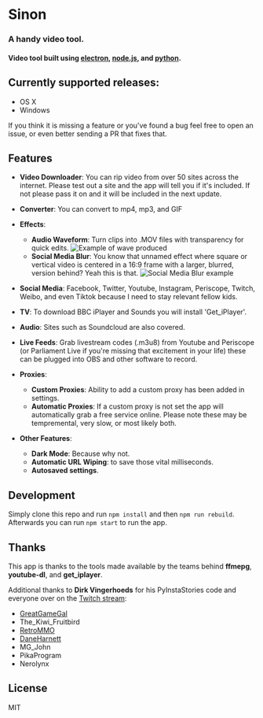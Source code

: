 
# Sinon
### A handy video tool.
#### Video tool built using [electron](http://electron.atom.io/), [node.js](https://nodejs.org/), and [python](https://www.python.org/).

## Currently supported releases:

* OS X
* Windows

If you think it is missing a feature or you've found a bug feel free to open an issue, or even better sending a PR that fixes that.

## Features

*  __Video Downloader__: You can rip video from over 50 sites across the internet. Please test out a site and the app will tell you if it's included. If not please pass it on and it will be included in the next update.

*  __Converter__: You can convert to mp4, mp3, and GIF

*  __Effects__:
	* **Audio Waveform**: Turn clips into .MOV files with transparency for quick edits.
	![Example of wave produced](https://raw.githubusercontent.com/JCGithu/jackgracie.co.uk/master/dist/wave.jpg)
	* **Social Media Blur**: You know that unnamed effect where square or vertical video is centered in a 16:9 frame with a larger, blurred, version behind? Yeah this is that.
![Social Media Blur example](https://raw.githubusercontent.com/JCGithu/jackgracie.co.uk/master/dist/blur.jpg)


*  __Social Media__: Facebook, Twitter, Youtube, Instagram, Periscope, Twitch, Weibo, and even Tiktok because I need to stay relevant fellow kids.

*  __TV__:  To download BBC iPlayer and Sounds you will install 'Get_iPlayer'.

*  __Audio__: Sites such as Soundcloud are also covered.

*  __Live Feeds__: Grab livestream codes (.m3u8) from Youtube and Periscope (or Parliament Live if you're missing that excitement in your life) these can be plugged into OBS and other software to record.

*  __Proxies__:
	* **Custom Proxies**: Ability to add a custom proxy has been added in settings.
	* **Automatic Proxies**: If a custom proxy is not set the app will automatically grab a free service online. Please note these may be tempremental, very slow, or most likely both.

*  __Other Features__:
	* **Dark Mode**: Because why not.
	* **Automatic URL Wiping**: to save those vital milliseconds.
	* **Autosaved settings**.

## Development

Simply clone this repo and run `npm install` and then `npm run rebuild`.
Afterwards you can run `npm start` to run the app.

## Thanks

This app is thanks to the tools made available by the teams behind __ffmepg__, __youtube-dl__, and __get_iplayer__.

Additional thanks to __Dirk Vingerhoeds__ for his PyInstaStories code and everyone over on the [Twitch stream](https://twitch.tv/colloquialowl):

* [GreatGameGal](https://twitch.tv/greatgamegal)
* The_Kiwi_Fruitbird
* [RetroMMO](https://twitch.tv/retrommo)
* [DaneHarnett](https://twitch.tv/daneharnett)
* MG_John
* PikaProgram
* Nerolynx

## License

MIT
